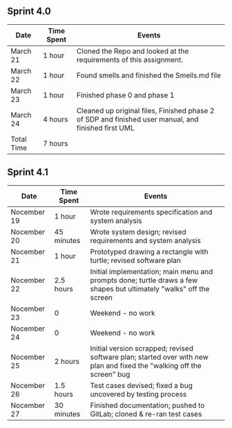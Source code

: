 ## Sprint 4.0

| Date       | Time Spent | Events
|------------|------------|--------------------
| March 21   | 1 hour     | Cloned the Repo and looked at the requirements of this assignment.
| March 22   | 1 hour     | Found smells and finished the Smells.md file
| March 23   | 1 hour     | Finished phase 0 and phase 1
| March 24   | 4 hours    | Cleaned up original files, Finished phase 2 of SDP and finished user manual, and finished first UML
| Total Time | 7 hours    |


## Sprint 4.1

| Date        | Time Spent | Events
|-------------|------------|--------------------
| Nocember 19 | 1 hour     | Wrote requirements specification and system analysis
| Nocember 20 | 45 minutes | Wrote system design; revised requirements and system analysis
| Nocember 21 | 1 hour     | Prototyped drawing a rectangle with turtle; revised software plan
| Nocember 22 | 2.5 hours  | Initial implementation; main menu and prompts done; turtle draws a few shapes but ultimately "walks" off the screen
| Nocember 23 | 0          | Weekend - no work
| Nocember 24 | 0          | Weekend - no work
| Nocember 25 | 2 hours    | Initial version scrapped; revised software plan; started over with new plan and fixed the "walking off the screen" bug
| Nocember 26 | 1.5 hours  | Test cases devised; fixed a bug uncovered by testing process
| Nocember 27 | 30 minutes | Finished documentation; pushed to GitLab; cloned & re-ran test cases
